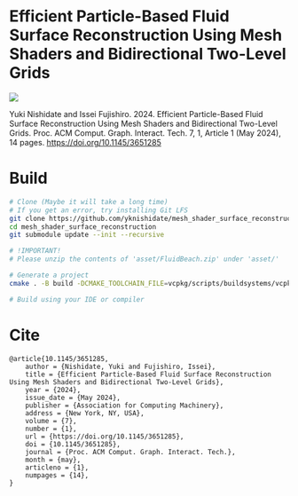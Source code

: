 # Efficient Particle-Based Fluid Surface Reconstruction Using Mesh Shaders and Bidirectional Two-Level Grids

![](https://i3dsymposium.org/2024/img/paper_thumbnails/06_01_nishidate.jpg)

Yuki Nishidate and Issei Fujishiro. 2024. Efficient Particle-Based Fluid Surface Reconstruction Using Mesh Shaders and Bidirectional Two-Level Grids. Proc. ACM Comput. Graph. Interact. Tech. 7, 1, Article 1 (May 2024), 14 pages. https://doi.org/10.1145/3651285

# Build

```sh
# Clone (Maybe it will take a long time)
# If you get an error, try installing Git LFS
git clone https://github.com/yknishidate/mesh_shader_surface_reconstruction
cd mesh_shader_surface_reconstruction
git submodule update --init --recursive

# !IMPORTANT!
# Please unzip the contents of 'asset/FluidBeach.zip' under 'asset/'

# Generate a project
cmake . -B build -DCMAKE_TOOLCHAIN_FILE=vcpkg/scripts/buildsystems/vcpkg.cmake

# Build using your IDE or compiler
```

# Cite

```
@article{10.1145/3651285,
    author = {Nishidate, Yuki and Fujishiro, Issei},
    title = {Efficient Particle-Based Fluid Surface Reconstruction Using Mesh Shaders and Bidirectional Two-Level Grids},
    year = {2024},
    issue_date = {May 2024},
    publisher = {Association for Computing Machinery},
    address = {New York, NY, USA},
    volume = {7},
    number = {1},
    url = {https://doi.org/10.1145/3651285},
    doi = {10.1145/3651285},
    journal = {Proc. ACM Comput. Graph. Interact. Tech.},
    month = {may},
    articleno = {1},
    numpages = {14},
}
```
